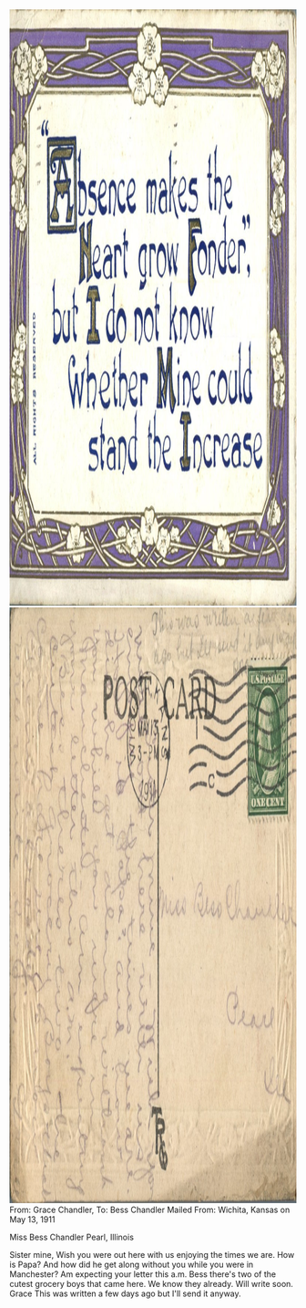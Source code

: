 <html><body><a href="/wp-content/uploads/2014/05/postcard-2014-20140501_16295501_0160.jpg"><img class="alignnone size-full wp-image-504" src="/wp-content/uploads/2014/05/postcard-2014-20140501_16295501_0160.jpg" alt="postcard-2014-20140501_16295501_0160" width="1535" height="1046"></a> <a href="/wp-content/uploads/2014/05/postcard-2014-20140501_16300281_0161.jpg"><img class="alignnone size-full wp-image-505" src="/wp-content/uploads/2014/05/postcard-2014-20140501_16300281_0161.jpg" alt="postcard-2014-20140501_16300281_0161" width="1557" height="1045"></a>From: Grace Chandler, To: Bess Chandler
Mailed From: Wichita, Kansas on May 13, 1911

Miss Bess Chandler
Pearl, Illinois

Sister mine,
Wish you were out here with us enjoying the times we are. How is Papa? And how did he get along without you while you were in Manchester? Am expecting your letter this a.m.
Bess there's two of the cutest grocery boys that came here. We know they already.
Will write soon.
Grace
This was written a few days ago but I'll send it anyway.

 </body></html>